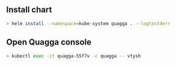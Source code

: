 ## Install chart
```bash
> helm install --namespace=kube-system quagga . --logtostderr
```

## Open Quagga console
```bash
> kubectl exec -it quagga-55f7v -c quagga -- vtysh
```
